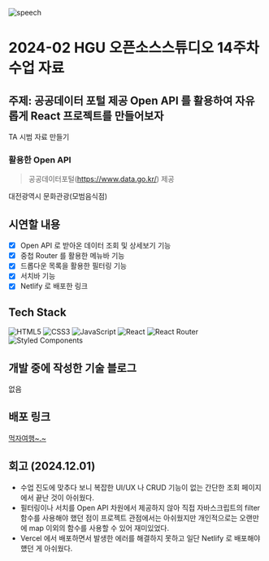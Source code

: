 ![speech](https://capsule-render.vercel.app/api?type=speech&height=200&fontSize=45&color=f8dd68&text=먹자여행-nl-~.~&animation=blinking&fontAlign=30,60&fontAlignY=35,55)

# 2024-02 HGU 오픈소스스튜디오 14주차 수업 자료

## 주제: 공공데이터 포털 제공 Open API 를 활용하여 자유롭게 React 프로젝트를 만들어보자
TA 시범 자료 만들기

### 활용한 Open API
> 공공데이터포털(https://www.data.go.kr/) 제공

대전광역시 문화관광(모범음식점)

## 시연할 내용
- [x] Open API 로 받아온 데이터 조회 및 상세보기 기능
- [x] 중첩 Router 를 활용한 메뉴바 기능
- [x] 드롭다운 목록을 활용한 필터링 기능
- [x] 서치바 기능
- [x] Netlify 로 배포한 링크

## Tech Stack
![HTML5](https://img.shields.io/badge/html5-%23E34F26.svg?style=for-the-badge&logo=html5&logoColor=white)
![CSS3](https://img.shields.io/badge/css3-%231572B6.svg?style=for-the-badge&logo=css3&logoColor=white)
![JavaScript](https://img.shields.io/badge/javascript-%23323330.svg?style=for-the-badge&logo=javascript&logoColor=%23F7DF1E)
![React](https://img.shields.io/badge/react-%2320232a.svg?style=for-the-badge&logo=react&logoColor=%2361DAFB)
![React Router](https://img.shields.io/badge/React_Router-CA4245?style=for-the-badge&logo=react-router&logoColor=white)
![Styled Components](https://img.shields.io/badge/styled--components-DB7093?style=for-the-badge&logo=styled-components&logoColor=white)

## 개발 중에 작성한 기술 블로그
없음

## 배포 링크
[먹자여행~.~](https://lucky-melba-c55c2a.netlify.app/)

## 회고 (2024.12.01)
- 수업 진도에 맞추다 보니 복잡한 UI/UX 나 CRUD 기능이 없는 간단한 조회 페이지에서 끝난 것이 아쉬웠다.
- 필터링이나 서치를 Open API 차원에서 제공하지 않아 직접 자바스크립트의 filter 함수를 사용해야 했던 점이 프로젝트 관점에서는 아쉬웠지만 개인적으로는 오랜만에 map 이외의 함수를 사용할 수 있어 재미있었다.
- Vercel 에서 배포하면서 발생한 에러를 해결하지 못하고 일단 Netlify 로 배포해야 헀던 게 아쉬웠다.
